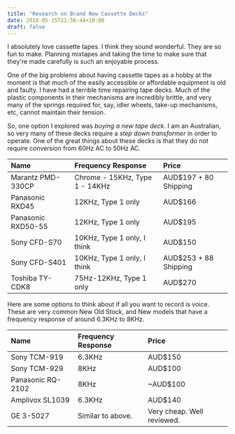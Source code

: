 ```yaml
---
title: "Research on Brand New Cassette Decks"
date: 2018-05-15T21:56:44+10:00
draft: false
---
```


I absolutely love cassette tapes. I think they sound wonderful. They are so fun to make. Planning mixtapes and taking the time to make sure that they're made carefully is such an enjoyable process. 

One of the big problems about having cassette tapes as a hobby at the moment is that much of the easily accessible or affordable equipment is old and faulty. I have had a terrible time repairing tape decks. Much of the plastic components in their mechanisms are incredibly brittle, and very many of the springs required for, say, idler wheels, take-up mechanisms, etc, cannot maintain their tension.

So, one option I explored was _buying a new tape deck_. I am an Australian, so very many of these decks require a _step down transformer_ in order to operate. One of the great things about these decks is that they do not require conversion from 60Hz AC to 50Hz AC.

| Name               | Frequency Response             | Price                 |
|:-------------------|:-------------------------------|:----------------------|
| Marantz PMD-330CP  | Chrome - 15KHz, Type 1 - 14KHz | AUD$197 + 80 Shipping |
| Panasonic RXD45    | 12KHz, Type 1 only             | AUD$166               |
| Panasonic RXD50-55 | 12KHz, Type 1 only             | AUD$195               |
| Sony CFD-S70       | 10KHz, Type 1 only, I think    | AUD$150               |
| Sony CFD-S401      | 10KHz, Type 1 only, I think    | AUD$253 + 88 Shipping |
| Toshiba TY-CDK8    | 75Hz-12KHz, Type 1 only        | AUD$270               |

Here are some options to think about if all you want to record is voice. These are very common New Old Stock, and New models that have a frequency response of around 6.3KHz to 8KHz.

| Name               | Frequency Response             | Price                 |
|:-------------------|:-------------------------------|:----------------------|
| Sony TCM-919       | 6.3KHz                         | AUD$150               |
| Sony TCM-929       | 8KHz                           | AUD$100               |
| Panasonic RQ-2102  | 8KHz                           | ~AUD$100              |
| Amplivox SL1039    | 6.3KHz                         | AUD$140               |
| GE 3-5027          | Similar to above.              | Very cheap. Well reviewed. |
